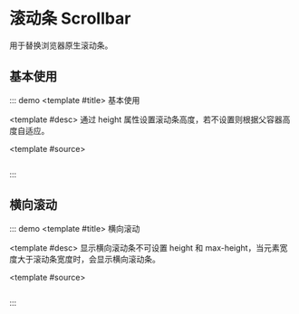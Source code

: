 # 滚动条 Scrollbar

用于替换浏览器原生滚动条。

## 基本使用
::: demo
<template #title>
基本使用
</template>

<template #desc>
通过 height 属性设置滚动条高度，若不设置则根据父容器高度自适应。
</template>

<template #source>
  <scrollbar-basic />
</template>

```html

```
:::


## 横向滚动
::: demo
<template #title>
横向滚动
</template>

<template #desc>
显示横向滚动条不可设置 height 和 max-height，当元素宽度大于滚动条宽度时，会显示横向滚动条。
</template>

<template #source>
  <scrollbar-horizontal />
</template>

```html

```
:::
